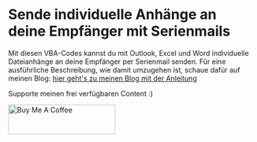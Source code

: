 # Sende individuelle Anhänge an deine Empfänger mit Serienmails

Mit diesen VBA-Codes kannst du mit Outlook, Excel und Word individuelle Dateianhänge an deine Empfänger per Serienmail senden.
Für eine ausführliche Beschreibung, wie damit umzugehen ist, schaue dafür auf meinen Blog: [hier geht's zu meinen Blog mit der Anleitung](https://blogs.urz.uni-halle.de/simpletricks/2023/03/serien-e-mails-mit-individuellen-anhaengen/)

Supporte meinen frei verfügbaren Content :)

<a href="https://www.buymeacoffee.com/justanotherjurastudent" target="_blank">
    <img src="https://cdn.buymeacoffee.com/buttons/v2/default-yellow.png" alt="Buy Me A Coffee" style="height: 60px !important;width: 217px !important;" >
</a>

